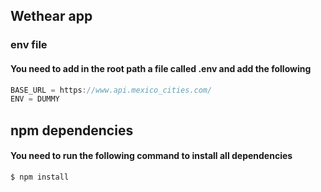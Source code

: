 ## Wethear app

### env file

#### You need to add in the root path a file called .env and add the following

```js
BASE_URL = https://www.api.mexico_cities.com/
ENV = DUMMY
```

## npm dependencies

#### You need to run the following command to install all dependencies

```bash
$ npm install
```
